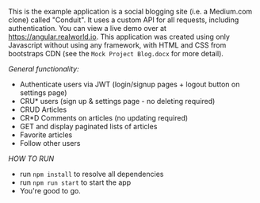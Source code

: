 This is the example application is a social blogging site (i.e. a Medium.com clone) called "Conduit". It uses a custom API for all requests, including authentication. You can view a live demo over at https://angular.realworld.io. This application was created using only Javascript without using any framework, with HTML and CSS from bootstraps CDN (see the `Mock Project Blog.docx` for more detail).

*General functionality:*

- Authenticate users via JWT (login/signup pages + logout button on settings page)
- CRU* users (sign up & settings page - no deleting required)
- CRUD Articles
- CR*D Comments on articles (no updating required)
- GET and display paginated lists of articles
- Favorite articles
- Follow other users

*HOW TO RUN*
- run `npm install` to resolve all dependencies
- run `npm run start` to start the app
- You're good to go.
